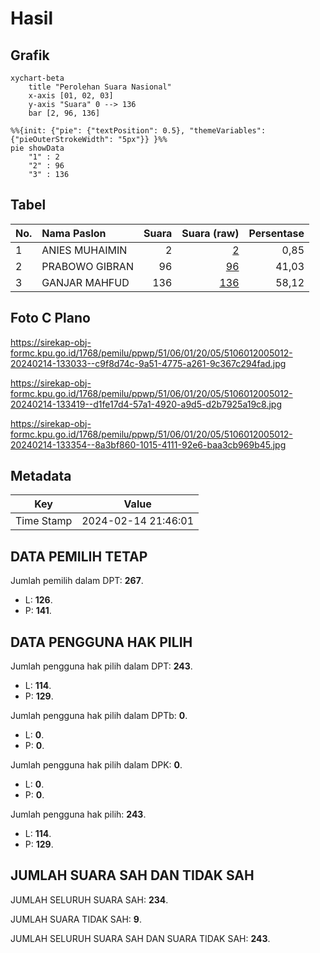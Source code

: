 # Hasil

## Grafik

```mermaid
xychart-beta
    title "Perolehan Suara Nasional"
    x-axis [01, 02, 03]
    y-axis "Suara" 0 --> 136
    bar [2, 96, 136]
```

```mermaid
%%{init: {"pie": {"textPosition": 0.5}, "themeVariables": {"pieOuterStrokeWidth": "5px"}} }%%
pie showData
    "1" : 2
    "2" : 96
    "3" : 136
```

## Tabel

| No. | Nama Paslon    | Suara | Suara (raw) | Persentase |
|:--- |:-------------- | -----:| -----------:| ----------:|
| 1   | ANIES MUHAIMIN | 2     | [2][p-1]    | 0,85       |
| 2   | PRABOWO GIBRAN | 96    | [96][p-2]   | 41,03      |
| 3   | GANJAR MAHFUD  | 136   | [136][p-3]  | 58,12      |


[p-1]: https://github.com/gigit-pemilu/pemilu-2024/blob/main/pilpres/hitung-suara/sub/51-bali/sub/06-bangli/sub/01-susut/sub/2005-sulahan/sub/012-tps/sub/paslon-1.txt
[p-2]: https://github.com/gigit-pemilu/pemilu-2024/blob/main/pilpres/hitung-suara/sub/51-bali/sub/06-bangli/sub/01-susut/sub/2005-sulahan/sub/012-tps/sub/paslon-2.txt
[p-3]: https://github.com/gigit-pemilu/pemilu-2024/blob/main/pilpres/hitung-suara/sub/51-bali/sub/06-bangli/sub/01-susut/sub/2005-sulahan/sub/012-tps/sub/paslon-3.txt

## Foto C Plano

https://sirekap-obj-formc.kpu.go.id/1768/pemilu/ppwp/51/06/01/20/05/5106012005012-20240214-133033--c9f8d74c-9a51-4775-a261-9c367c294fad.jpg

https://sirekap-obj-formc.kpu.go.id/1768/pemilu/ppwp/51/06/01/20/05/5106012005012-20240214-133419--d1fe17d4-57a1-4920-a9d5-d2b7925a19c8.jpg

https://sirekap-obj-formc.kpu.go.id/1768/pemilu/ppwp/51/06/01/20/05/5106012005012-20240214-133354--8a3bf860-1015-4111-92e6-baa3cb969b45.jpg


## Metadata

| Key        | Value               |
| ---------- | ------------------- |
| Time Stamp | 2024-02-14 21:46:01 |


## DATA PEMILIH TETAP

Jumlah pemilih dalam DPT: **267**.
 * L: **126**.
 * P: **141**.

## DATA PENGGUNA HAK PILIH

Jumlah pengguna hak pilih dalam DPT: **243**.
 * L: **114**.
 * P: **129**.

Jumlah pengguna hak pilih dalam DPTb: **0**.
 * L: **0**.
 * P: **0**.

Jumlah pengguna hak pilih dalam DPK: **0**.
 * L: **0**.
 * P: **0**.

Jumlah pengguna hak pilih: **243**.
 * L: **114**.
 * P: **129**.

## JUMLAH SUARA SAH DAN TIDAK SAH

JUMLAH SELURUH SUARA SAH: **234**.

JUMLAH SUARA TIDAK SAH: **9**.

JUMLAH SELURUH SUARA SAH DAN SUARA TIDAK SAH: **243**.


